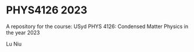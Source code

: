 # PHYS4126 2023

A repository for the course: USyd PHYS 4126: Condensed Matter Physics in the year 2023

Lu Niu
